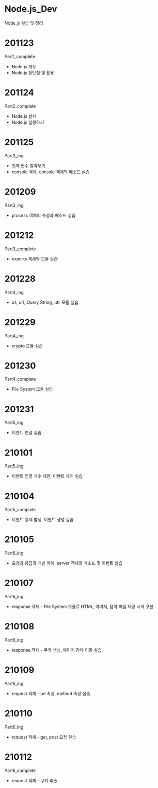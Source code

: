 # Node.js_Dev
Node.js 실습 및 정리


# 201123
Part1_complete
* Node.js 개요
* Node.js 장단점 및 활용

# 201124
Part2_complete
* Node.js 설치
* Node.js 실행하기

# 201125
Part3_ing
* 전역 변수 알아보기
* console 객체, console 객체의 메소드 실습

# 201209
Part3_ing
* process 객체의 속성과 메소드 실습

# 201212
Part3_complete
* exports 객체와 모듈 실습

# 201228
Part4_ing
* os, url, Query String, util 모듈 실습

# 201229
Part4_ing
* crypto 모듈 실습

# 201230
Part4_complete
* File System 모듈 실습

# 201231
Part5_ing
* 이벤트 연결 실습

# 210101
Part5_ing
* 이벤트 연결 개수 제한, 이벤트 제거 실습

# 210104
Part5_complete
* 이벤트 강제 발생, 이벤트 생성 실습

# 210105
Part6_ing
* 요청과 응답의 개념 이해, server 객체의 메소드 및 이벤트 실습

# 210107
Part6_ing
* response 객체 - File System 모듈로 HTML, 이미지, 음악 파일 제공 서버 구현

# 210108
Part6_ing
* response 객체 - 쿠키 생성, 페이지 강제 이동 실습

# 210109
Part6_ing
* request 객체 - url 속성, method 속성 실습

# 210110
Part6_ing
* request 객체 - get, post 요청 실습

# 210112
Part6_complete
* request 객체 -  쿠키 추출